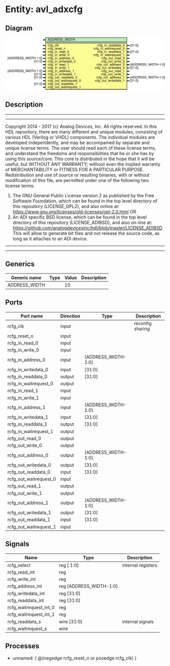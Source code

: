 # Entity: avl_adxcfg

## Diagram

![Diagram](avl_adxcfg.svg "Diagram")
## Description

***************************************************************************
 ***************************************************************************
 Copyright 2014 - 2017 (c) Analog Devices, Inc. All rights reserved.
 In this HDL repository, there are many different and unique modules, consisting
 of various HDL (Verilog or VHDL) components. The individual modules are
 developed independently, and may be accompanied by separate and unique license
 terms.
 The user should read each of these license terms, and understand the
 freedoms and responsibilities that he or she has by using this source/core.
 This core is distributed in the hope that it will be useful, but WITHOUT ANY
 WARRANTY; without even the implied warranty of MERCHANTABILITY or FITNESS FOR
 A PARTICULAR PURPOSE.
 Redistribution and use of source or resulting binaries, with or without modification
 of this file, are permitted under one of the following two license terms:
   1. The GNU General Public License version 2 as published by the
      Free Software Foundation, which can be found in the top level directory
      of this repository (LICENSE_GPL2), and also online at:
      <https://www.gnu.org/licenses/old-licenses/gpl-2.0.html>
 OR
   2. An ADI specific BSD license, which can be found in the top level directory
      of this repository (LICENSE_ADIBSD), and also on-line at:
      https://github.com/analogdevicesinc/hdl/blob/master/LICENSE_ADIBSD
      This will allow to generate bit files and not release the source code,
      as long as it attaches to an ADI device.
 ***************************************************************************
 ***************************************************************************
 
## Generics

| Generic name  | Type | Value | Description |
| ------------- | ---- | ----- | ----------- |
| ADDRESS_WIDTH |      | 10    |             |
## Ports

| Port name              | Direction | Type                | Description      |
| ---------------------- | --------- | ------------------- | ---------------- |
| rcfg_clk               | input     |                     | reconfig sharing |
| rcfg_reset_n           | input     |                     |                  |
| rcfg_in_read_0         | input     |                     |                  |
| rcfg_in_write_0        | input     |                     |                  |
| rcfg_in_address_0      | input     | [ADDRESS_WIDTH-1:0] |                  |
| rcfg_in_writedata_0    | input     | [31:0]              |                  |
| rcfg_in_readdata_0     | output    | [31:0]              |                  |
| rcfg_in_waitrequest_0  | output    |                     |                  |
| rcfg_in_read_1         | input     |                     |                  |
| rcfg_in_write_1        | input     |                     |                  |
| rcfg_in_address_1      | input     | [ADDRESS_WIDTH-1:0] |                  |
| rcfg_in_writedata_1    | input     | [31:0]              |                  |
| rcfg_in_readdata_1     | output    | [31:0]              |                  |
| rcfg_in_waitrequest_1  | output    |                     |                  |
| rcfg_out_read_0        | output    |                     |                  |
| rcfg_out_write_0       | output    |                     |                  |
| rcfg_out_address_0     | output    | [ADDRESS_WIDTH-1:0] |                  |
| rcfg_out_writedata_0   | output    | [31:0]              |                  |
| rcfg_out_readdata_0    | input     | [31:0]              |                  |
| rcfg_out_waitrequest_0 | input     |                     |                  |
| rcfg_out_read_1        | output    |                     |                  |
| rcfg_out_write_1       | output    |                     |                  |
| rcfg_out_address_1     | output    | [ADDRESS_WIDTH-1:0] |                  |
| rcfg_out_writedata_1   | output    | [31:0]              |                  |
| rcfg_out_readdata_1    | input     | [31:0]              |                  |
| rcfg_out_waitrequest_1 | input     |                     |                  |
## Signals

| Name                   | Type                        | Description         |
| ---------------------- | --------------------------- | ------------------- |
| rcfg_select            | reg     [ 1:0]              | internal registers  |
| rcfg_read_int          | reg                         |                     |
| rcfg_write_int         | reg                         |                     |
| rcfg_address_int       | reg     [ADDRESS_WIDTH-1:0] |                     |
| rcfg_writedata_int     | reg     [31:0]              |                     |
| rcfg_readdata_int      | reg     [31:0]              |                     |
| rcfg_waitrequest_int_0 | reg                         |                     |
| rcfg_waitrequest_int_1 | reg                         |                     |
| rcfg_readdata_s        | wire [31:0]                 | internal signals    |
| rcfg_waitrequest_s     | wire                        |                     |
## Processes
- unnamed: ( @(negedge rcfg_reset_n or posedge rcfg_clk) )

